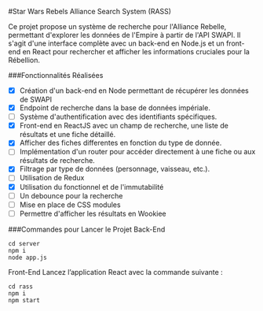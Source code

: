 #Star Wars Rebels Alliance Search System (RASS)

Ce projet propose un système de recherche pour l'Alliance Rebelle, permettant d'explorer les données de l'Empire à partir de l'API SWAPI. Il s'agit d'une interface complète avec un back-end en Node.js et un front-end en React pour rechercher et afficher les informations cruciales pour la Rébellion.

###Fonctionnalités Réalisées

- [x] Création d'un back-end en Node permettant de récupérer les données de SWAPI
- [x] Endpoint de recherche dans la base de données impériale.
- [ ] Système d'authentification avec des identifiants spécifiques.
- [x] Front-end en ReactJS avec un champ de recherche, une liste de résultats et une fiche détaillé.
- [x] Afficher des fiches differentes en fonction du type de donnée.
- [ ] Implémentation d'un router pour accéder directement à une fiche ou aux résultats de recherche.
- [x] Filtrage par type de données (personnage, vaisseau, etc.).
- [ ] Utilisation de Redux
- [x] Utilisation du fonctionnel et de l'immutabilité
- [ ] Un debounce pour la recherche
- [ ] Mise en place de CSS modules
- [ ] Permettre d'afficher les résultats en Wookiee

###Commandes pour Lancer le Projet
Back-End

```
cd server
npm i
node app.js
```

Front-End
Lancez l’application React avec la commande suivante :

```
cd rass
npm i
npm start
```
